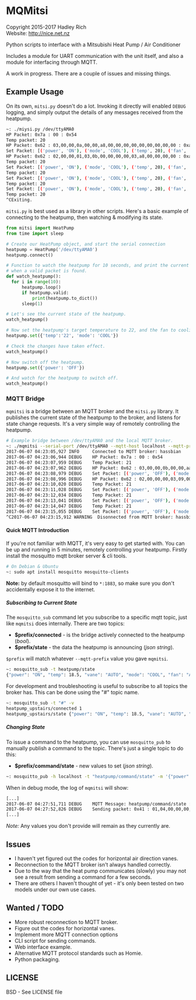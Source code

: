 MQMitsi
=======
Copyright 2015-2017 Hadley Rich  
Website: <http://nice.net.nz>

Python scripts to interface with a Mitsubishi Heat Pump / Air Conditioner

Includes a module for UART communication with the unit itself, and also a module for interfacing through MQTT.

A work in progress. There are a couple of issues and missing things.

Example Usage
-------------


On its own, `mitsi.py` doesn't do a lot. Invoking it directly will enabled `DEBUG` logging, and simply output the details of any messages received from the heatpump.

```bash
~: ./miysi.py /dev/ttyAMA0
HP Packet: 0x7a : 00 : 0x54
Temp packet: 20
HP Packet: 0x62 : 03,00,00,0a,00,00,a8,00,00,00,00,00,00,00,00,00 : 0xa8
Set Packet: [('power', 'ON'), ('mode', 'COOL'), ('temp', 20), ('fan', 'AUTO'), ('vane', 'AUTO'), ('dir', '|')]
HP Packet: 0x62 : 02,00,00,01,03,0b,00,00,00,00,03,a8,00,00,00,00 : 0xa1
Temp packet: 20
Set Packet: [('power', 'ON'), ('mode', 'COOL'), ('temp', 20), ('fan', 'AUTO'), ('vane', 'AUTO'), ('dir', '|')]
Temp packet: 20
Set Packet: [('power', 'ON'), ('mode', 'COOL'), ('temp', 20), ('fan', 'AUTO'), ('vane', 'AUTO'), ('dir', '|')]
Temp packet: 20
Set Packet: [('power', 'ON'), ('mode', 'COOL'), ('temp', 20), ('fan', 'AUTO'), ('vane', 'AUTO'), ('dir', '|')]
Temp packet: 20
^CExiting.
```

`mitsi.py` is best used as a library in other scripts. Here's a basic example of connecting to the heatpump, then watching & modifying its state.

```python
from mitsi import HeatPump
from time import sleep

# Create our HeatPump object, and start the serial connection
heatpump = HeatPump('/dev/ttyAMA0')
heatpump.connect()

# Function to watch the heatpump for 10 seconds, and print the current state
# when a valid packet is found.
def watch_heatpump():
  for i in range(10):
      heatpump.loop()
      if heatpump.valid:
          print(heatpump.to_dict())
      sleep(1)

# Let's see the current state of the heatpump.
watch_heatpump()

# Now set the heatpump's target temperature to 22, and the fan to cooling mode.
heatpump.set({'temp':'22', 'mode': 'COOL'})

# Check the changes have taken effect.
watch_heatpump()

# Now switch off the heatpump.
heatpump.set({'power': 'OFF'})

# And watch for the heatpump to switch off.
watch_heatpump()
```

### MQTT Bridge ###

`mqmitsi` is a bridge between an MQTT broker and the `mitsi.py` library. It publishes the current state of the heatpump to the broker, and listens for state change requests. It's a very simple way of remotely controlling the heatpump.

```bash
# Example bridge between /dev/ttyAMA0 and the local MQTT broker.
~: ./mqmitsi --serial-port /dev/ttyAMA0 --mqtt-host localhost --mqtt-prefix 'heatpump' --log DEBUG
2017-06-07 04:23:05,927 INFO     Connected to MQTT broker: hassbian
2017-06-07 04:23:06,944 DEBUG    HP Packet: 0x7a : 00 : 0x54
2017-06-07 04:23:07,959 DEBUG    Temp Packet: 21
2017-06-07 04:23:07,962 DEBUG    HP Packet: 0x62 : 03,00,00,0b,00,00,aa,00,00,00,00,00,00,00,00,00 : 0xa5
2017-06-07 04:23:08,979 DEBUG    Set Packet: [('power', 'OFF'), ('mode', 'COOL'), ('temp', 22), ('fan', 'AUTO'), ('vane', 'AUTO'), ('dir', '|')]  
2017-06-07 04:23:08,996 DEBUG    HP Packet: 0x62 : 02,00,00,00,03,09,00,00,00,00,03,ac,00,00,00,00 : 0xa0
2017-06-07 04:23:10,020 DEBUG    Temp Packet: 21
2017-06-07 04:23:11,028 DEBUG    Set Packet: [('power', 'OFF'), ('mode', 'COOL'), ('temp', 22), ('fan', 'AUTO'), ('vane', 'AUTO'), ('dir', '|')]  
2017-06-07 04:23:12,034 DEBUG    Temp Packet: 21
2017-06-07 04:23:13,041 DEBUG    Set Packet: [('power', 'OFF'), ('mode', 'COOL'), ('temp', 22), ('fan', 'AUTO'), ('vane', 'AUTO'), ('dir', '|')]  
2017-06-07 04:23:14,047 DEBUG    Temp Packet: 21
2017-06-07 04:23:15,055 DEBUG    Set Packet: [('power', 'OFF'), ('mode', 'COOL'), ('temp', 22), ('fan', 'AUTO'), ('vane', 'AUTO'), ('dir', '|')]
^C2017-06-07 04:23:15,912 WARNING  Disonnected from MQTT broker: hassbian
```

#### Quick MQTT Introduction ####


If you're not familiar with MQTT, it's very easy to get started with. You can be up and running in 5 minutes, remotely controlling your heatpump. Firstly install the mosquitto mqtt broker server & cli tools.

```bash
# On Debian & Ubuntu
~: sudo apt install mosquitto mosquitto-clients
```

**Note:** by default mosquitto will bind to `*:1883`, so make sure you don't accidentally expose it to the internet.

##### Subscribing to Current State #####


The `mosquitto_sub` command let you subscribe to a specific mqtt topic, just like `mqmitsi` does internally. There are two topics:

 - **$prefix/connected** - is the bridge actively connected to the heatpump (*bool*).
 - **$prefix/state** - the data the heatpump is announcing (*json string*).

`$prefix` will match whatever `--mqtt-prefix` value you gave `mqmitsi`.

```bash
~: mosquitto_sub -t heatpump/state
{"power": "ON", "temp": 18.5, "vane": "AUTO", "mode": "COOL", "fan": "AUTO", "dir": "|", "room_temp": 17}
```

For development and troubleshooting is useful to subscribe to all topics the broker has. This can be done using the "#" topic name.

```bash
~: mosquitto_sub -t "#" -v
heatpump_upstairs/connected 1
heatpump_upstairs/state {"power": "ON", "temp": 18.5, "vane": "AUTO", "mode": "COOL", "fan": "AUTO", "dir": "|", "room_temp": 17}
```

##### Changing State #####

To issue a command to the heatpump, you can use `mosquitto_pub` to manually publish a command to the topic. There's just a single topic to do this:

 - **$prefix/command/state** - new values to set (*json string*).

```bash
~: mosquitto_pub -h localhost -t "heatpump/command/state" -m '{"power":"ON", "temp": 16, "mode": "COOL"}
```

When in debug mode, the log of `mqmitsi` will show:
```bash
[...]
2017-06-07 04:27:51,711 DEBUG    MQTT Message: heatpump/command/state : {"power": "ON", "temp": "18.0"}
2017-06-07 04:27:52,826 DEBUG    Sending packet: 0x41 : 01,04,00,00,00,0d,00,00,00,00,00,00,00,00,00,00 : 0x6c
[...]
```

*Note:* Any values you don't provide will remain as they currently are.

Issues
------

- I haven't yet figured out the codes for horizontal air direction vanes.
- Reconnection to the MQTT broker isn't always handled correctly.
- Due to the way that the heat pump communicates (slowly) you may not see a result from sending a command for a few seconds.
- There are others I haven't thought of yet - it's only been tested on two models under our own use cases.


Wanted / TODO
-------------

- More robust reconnection to MQTT broker.
- Figure out the codes for horizontal vanes.
- Implement more MQTT connection options
- CLI script for sending commands.
- Web interface example.
- Alternative MQTT protocol standards such as Homie.
- Python packaging.

LICENSE
-------
BSD - See LICENSE file
